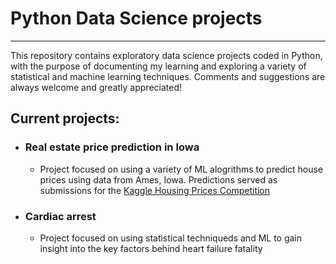 # Python Data Science projects
---
This repository contains exploratory data science projects coded in Python, with the purpose of documenting my learning and exploring a variety of statistical and machine learning techniques. Comments and suggestions are always welcome and greatly appreciated!

## Current projects:

- ### Real estate price prediction in Iowa

  - Project focused on using a variety of ML alogrithms to predict house prices using data from Ames, Iowa. Predictions served as submissions for the [Kaggle Housing Prices Competition](#https://www.kaggle.com/c/home-data-for-ml-course)

- ### Cardiac arrest
  - Project focused on using statistical techniqueds and ML to gain insight into the key factors behind heart failure fatality
  
